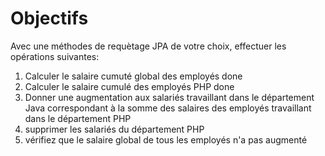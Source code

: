 # Objectifs #

Avec une méthodes de requètage JPA de votre choix, effectuer les opérations suivantes:

1. Calculer le salaire cumuté global des employés done
2. Calculer le salaire cumulé des employés PHP done
3. Donner une augmentation aux salariés travaillant dans le département Java correspondant à la somme des salaires des employés travaillant dans le département PHP
4. supprimer les salariés du département PHP
5. vérifiez que le salaire global de tous les employés n'a pas augmenté
